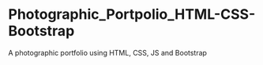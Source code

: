 # Photographic_Portpolio_HTML-CSS-Bootstrap
A photographic portfolio using HTML, CSS, JS and Bootstrap
